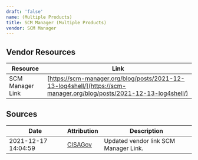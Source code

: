 ```yaml
---
draft: 'false'
name: (Multiple Products)
title: SCM Manager (Multiple Products)
vendor: SCM Manager
---
```


## Vendor Resources
| Resource | Link |
| --- | --- |
| SCM Manager Link | [https://scm-manager.org/blog/posts/2021-12-13-log4shell/](https://scm-manager.org/blog/posts/2021-12-13-log4shell/) |



## Sources
| Date | Attribution | Description |
| --- | --- | --- |
| 2021-12-17 14:04:59 | [CISAGov](https://raw.githubusercontent.com/cisagov/log4j-affected-db/develop/README.md) | Updated vendor link SCM Manager Link.  |
